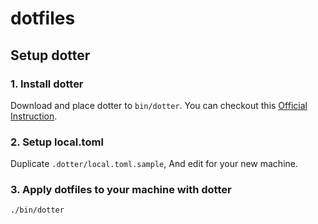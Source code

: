 # dotfiles

## Setup dotter

### 1. Install dotter

Download and place dotter to `bin/dotter`.
You can checkout this [Official Instruction](https://github.com/SuperCuber/dotter?tab=readme-ov-file#installation).

### 2. Setup local.toml

Duplicate `.dotter/local.toml.sample`, And edit for your new machine.

### 3. Apply dotfiles to your machine with dotter

```sh
./bin/dotter
```
